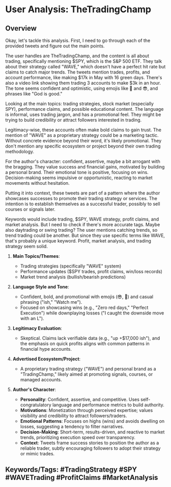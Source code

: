 # User Analysis: TheTradingChamp

## Overview

<think>
Okay, let's tackle this analysis. First, I need to go through each of the provided tweets and figure out the main points.

The user handles are TheTradingChamp, and the content is all about trading, specifically mentioning $SPY, which is the S&P 500 ETF. They talk about their strategy called "WAVE," which doesn't have a perfect hit rate but claims to catch major trends. The tweets mention trades, profits, and account performance, like making $17k in May with 16 green days. There's also a video link showing them trading 3 accounts to make $3k in an hour. The tone seems confident and optimistic, using emojis like 🤝 and 😎, and phrases like "God is good."

Looking at the main topics: trading strategies, stock market (especially SPY), performance claims, and possible educational content. The language is informal, uses trading jargon, and has a promotional feel. They might be trying to build credibility or attract followers interested in trading. 

Legitimacy-wise, these accounts often make bold claims to gain trust. The mention of "WAVE" as a proprietary strategy could be a marketing tactic. Without concrete evidence beyond their word, it's likely promotional. They don't mention any specific ecosystem or project beyond their own trading methodology.

For the author's character: confident, assertive, maybe a bit arrogant with the bragging. They value success and financial gains, motivated by building a personal brand. Their emotional tone is positive, focusing on wins. Decision-making seems impulsive or opportunistic, reacting to market movements without hesitation.

Putting it into context, these tweets are part of a pattern where the author showcases successes to promote their trading strategy or services. The intention is to establish themselves as a successful trader, possibly to sell courses or signals later.

Keywords would include trading, $SPY, WAVE strategy, profit claims, and market analysis. But I need to check if there's more accurate tags. Maybe also daytrading or swing trading? The user mentions catching trends, so trend trading could be another. But since they use specific terms like WAVE, that's probably a unique keyword. Profit, market analysis, and trading strategy seem solid.
</think>

1. **Main Topics/Themes**:  
   - Trading strategies (specifically "WAVE" system)  
   - Performance updates ($SPY trades, profit claims, win/loss records)  
   - Market trend analysis (bullish/bearish predictions)  

2. **Language Style and Tone**:  
   - Confident, bold, and promotional with emojis (😎, 🤝) and casual phrasing ("ish," "Watch me").  
   - Focused on showcasing wins (e.g., "Zero red days," "Perfect Execution") while downplaying losses ("I caught the downside move with an L").  

3. **Legitimacy Evaluation**:  
   - Skeptical. Claims lack verifiable data (e.g., "up +$17,000 ish"), and the emphasis on quick profits aligns with common patterns in financial hype accounts.  

4. **Advertised Ecosystem/Project**:  
   - A proprietary trading strategy ("WAVE") and personal brand as a "TradingChamp," likely aimed at promoting signals, courses, or managed accounts.  

5. **Author's Character**:  
   - **Personality**: Confident, assertive, and competitive. Uses self-congratulatory language and performance metrics to build authority.  
   - **Motivations**: Monetization through perceived expertise; values visibility and credibility to attract followers/traders.  
   - **Emotional Patterns**: Focuses on highs (wins) and avoids dwelling on losses, suggesting a tendency to filter narratives.  
   - **Decision-Making**: Short-term, results-driven, and reactive to market trends, prioritizing execution speed over transparency.  
   - **Context**: Tweets frame success stories to position the author as a reliable trader, subtly encouraging followers to adopt their strategy or mimic trades.  

**Keywords/Tags**: #TradingStrategy #SPY #WAVETrading #ProfitClaims #MarketAnalysis
---
